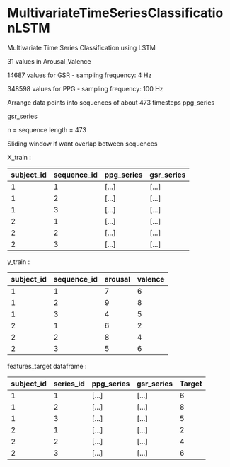 # MultivariateTimeSeriesClassificationLSTM
Multivariate Time Series Classification using LSTM 

31 values in Arousal_Valence 

14687 values for GSR - sampling frequency: 4 Hz

348598 values for PPG - sampling frequency: 100 Hz

Arrange data points into sequences of about 473 timesteps
ppg_series

gsr_series

n = sequence length = 473

Sliding window if want overlap between sequences


X_train :

| subject_id | sequence_id | ppg_series | gsr_series |
|------------|-------------|------------|------------|
| 1          | 1           | [...]      | [...]      |
| 1          | 2           | [...]      | [...]      |
| 1          | 3           | [...]      | [...]      |
| 2          | 1           | [...]      | [...]      |
| 2          | 2           | [...]      | [...]      |
| 2          | 3           | [...]      | [...]      |


y_train :

| subject_id | sequence_id | arousal | valence |
|------------|-------------|---------|---------|
| 1          | 1           | 7       | 6       |
| 1          | 2           | 9       | 8       |
| 1          | 3           | 4       | 5       |
| 2          | 1           | 6       | 2       |
| 2          | 2           | 8       | 4       |
| 2          | 3           | 5       | 6       |


features_target dataframe :

| subject_id | series_id | ppg_series | gsr_series | Target |
|------------|-----------|------------|------------|--------|
| 1          | 1         | [...]      | [...]      | 6      |
| 1          | 2         | [...]      | [...]      | 8      |
| 1          | 3         | [...]      | [...]      | 5      |
| 2          | 1         | [...]      | [...]      | 2      |
| 2          | 2         | [...]      | [...]      | 4      |
| 2          | 3         | [...]      | [...]      | 6      |

